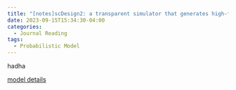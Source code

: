```yaml
---
title: "[notes]scDesign2: a transparent simulator that generates high-fidelity single-cell gene expression count data with gene correlations captured"
date: 2023-09-15T15:34:30-04:00
categories:
  - Journal Reading
tags:
  - Probabilistic Model
---
```


hadha

[model details](https://kaiyanm.github.io/research%20reading/more-is-better/)